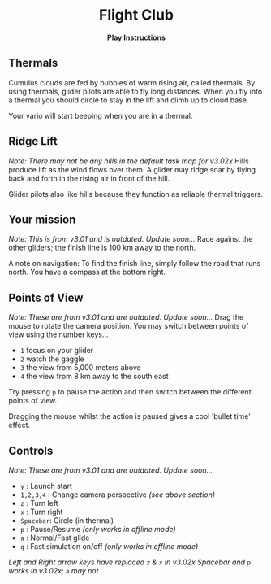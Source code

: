  <h1 align="center">Flight Club</h1>

<p align="center"><b>Play Instructions</b></p>

<!---
<BR>
<p align="center"><img src="1glider_b.gif" alt="A glider over the flatlands"/></p>
  
<img src="https://raw.github.com/Wingman4l7/flightclub/master/" alt="image name"/>  
for testing: http://web.archive.org/web/20051125002124/http://www.danb.dircon.co.uk/hg/ 
*_s.gif are the thumbnails...
-->
  
<!--- <img src="thermal_b.gif" alt="Circling under a cloud"/> -->
Thermals
--------
Cumulus clouds are fed by bubbles of warm rising air, called thermals. By using thermals, glider pilots are able to fly long distances. When you fly into a thermal you should circle to stay in the lift and climb up to cloud base.

Your vario will start beeping when you are in a thermal. 

<!--- The higher pitch the beep is, the better *(faster)* the lift is.  -->
 
<!--- <img src="ridge_b.gif" alt="Gliders ridge soaring"/> -->
Ridge Lift
----------
*Note: There may not be any hills in the default task map for v3.02x*
Hills produce lift as the wind flows over them. A glider may ridge soar by flying back and forth in the rising air in front of the hill.

Glider pilots also like hills because they function as reliable thermal triggers.

<!--- <img src="street_b.gif" alt="A cloud street"/> -->
Your mission
------------
*Note: This is from v3.01 and is outdated.  Update soon...*
Race against the other gliders; the finish line is 100 km away to the north.

A note on navigation: To find the finish line, simply follow the road that runs north. You have a compass at the bottom right.

<!--- <img src="plan_b.gif" alt="Press <3> for the plan view"/> -->
Points of View
--------------
*Note: These are from v3.01 and are outdated.  Update soon...*
Drag the mouse to rotate the camera position. You may switch between points of view using the number keys...

 - `1` focus on your glider
 - `2` watch the gaggle
 - `3` the view from 5,000 meters above
 - `4` the view from 8 km away to the south east 

Try pressing `p` to pause the action and then switch between the different points of view.

Dragging the mouse whilst the action is paused gives a cool 'bullet time' effect. 
<!--- give specifics as to what the camera does based on which direction you drag the mouse -->
<!---
1 you (pilot #1)
2 cycle through views of the other pilots (generally progress 2-10 but not sequentially... proximity-based? look at what happens in the code when you press '2'...)
3 "plan"
4 "far out"
5 "task map"
6 "eagle eyes" (as if you were inside your glider -- but no banking)
7 "stay there" (freeze camera view)

Switches between camera modes...
1. Follow user
2. Follow gaggle
3. Plan
4. The current node (from far away)
5. The entire task
6. Pilot's view
7. Stay there

in setMode():
1: flight.client.XCCameraMan.USER
2: flight.client.XCCameraMan.GAGGLE
3: flight.client.XCCameraMan.PLAN
4: flight.client.XCCameraMan.NODE
5: flight.client.XCCameraMan.TASK
6: flight.client.XCCameraMan.PILOT
7: flight.client.XCCameraMan.STAY_THERE
-: flight.client.XCCameraMan.pullOut() Move eye further away from the focus. 
+: flight.client.XCCameraMan.pullIn() Move eye closer to the focus. 
-->
Controls
--------
*Note: These are from v3.01 and are outdated.  Update soon...*
 - `y`       : Launch start
 - `1,2,3,4` : Change camera perspective *(see above section)*
 - `z`       : Turn left
 - `x`       : Turn right
 - `Spacebar`: Circle (in thermal)
 - `p`       : Pause/Resume *(only works in offline mode)*
 - `a`       : Normal/Fast glide
 - `q`       : Fast simulation on/off *(only works in offline mode)*
 
 *Left and Right arrow keys have replaced `z` & `x` in v3.02x*
 *Spacebar and `p` works in v3.02x; `a` may not*